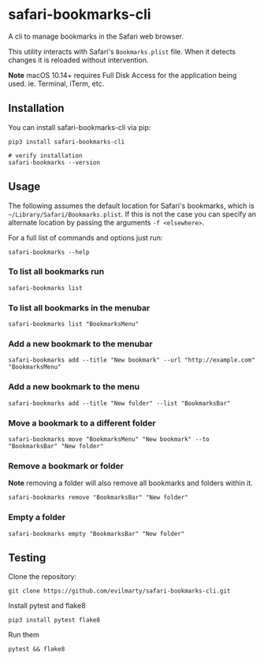 # safari-bookmarks-cli

A cli to manage bookmarks in the Safari web browser.

This utility interacts with Safari's `Bookmarks.plist` file. When it detects changes it is reloaded without intervention.

**Note** macOS 10.14+ requires Full Disk Access for the application being used. ie. Terminal, iTerm, etc.

## Installation

You can install safari-bookmarks-cli via pip:

```shell
pip3 install safari-bookmarks-cli

# verify installation
safari-bookmarks --version
```

## Usage

The following assumes the default location for Safari's bookmarks, which is `~/Library/Safari/Bookmarks.plist`. If this is not the case you can specify an alternate location by passing the arguments `-f <elsewhere>`.

For a full list of commands and options just run:

```shell
safari-bookmarks --help
```

### To list all bookmarks run

```shell
safari-bookmarks list
```

### To list all bookmarks in the menubar

```shell
safari-bookmarks list "BookmarksMenu"
```

### Add a new bookmark to the menubar

```shell
safari-bookmarks add --title "New bookmark" --url "http://example.com" "BookmarksMenu"
```

### Add a new bookmark to the menu

```shell
safari-bookmarks add --title "New folder" --list "BookmarksBar"
```

### Move a bookmark to a different folder

```shell
safari-bookmarks move "BookmarksMenu" "New bookmark" --to "BookmarksBar" "New folder"
```

### Remove a bookmark or folder

**Note** removing a folder will also remove all bookmarks and folders within it.

```shell
safari-bookmarks remove "BookmarksBar" "New folder"
```

### Empty a folder

```shell
safari-bookmarks empty "BookmarksBar" "New folder"
```

## Testing

Clone the repository:

```shell
git clone https://github.com/evilmarty/safari-bookmarks-cli.git
```

Install pytest and flake8

```shell
pip3 install pytest flake8
```

Run them

```shell
pytest && flake8
```
